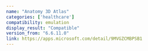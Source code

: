 ```yaml
---
name: "Anatomy 3D Atlas"
categories: ['healthcare']
compatibility: emulation
display_result: "Compatible"
version_from: "6.6.11.0"
link: https://apps.microsoft.com/detail/9MVGZCMBPSB1
---
```

